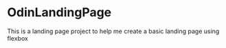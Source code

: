 # OdinLandingPage

This is a landing page project to help me create a basic landing page using flexbox
